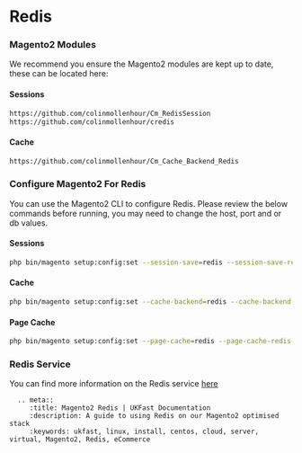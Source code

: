 # Redis

### Magento2 Modules
We recommend you ensure the Magento2 modules are kept up to date, these can be located here:

#### Sessions
```bash
https://github.com/colinmollenhour/Cm_RedisSession
https://github.com/colinmollenhour/credis
```
#### Cache
```bash
https://github.com/colinmollenhour/Cm_Cache_Backend_Redis
```

### Configure Magento2 For Redis
You can use the Magento2 CLI to configure Redis. Please review the below commands before running, you may need to change the host, port and or db values.

#### Sessions
```bash
php bin/magento setup:config:set --session-save=redis --session-save-redis-host=127.0.0.1 --session-save-redis-port=6379 --session-save-redis-log-level=3 --session-save-redis-db=2
```

#### Cache
```bash
php bin/magento setup:config:set --cache-backend=redis --cache-backend-redis-server=127.0.0.1 --cache-backend-redis-port=6380 --cache-backend-redis-db=0
```

#### Page Cache
```bash
php bin/magento setup:config:set --page-cache=redis --page-cache-redis-server=127.0.0.1 --page-cache-redis-port=6381 --page-cache-redis-db=1
```

### Redis Service
You can find more information on the Redis service [here](/operatingsystems/linux/redis/redis.html)

```eval_rst
  .. meta::
     :title: Magento2 Redis | UKFast Documentation
     :description: A guide to using Redis on our Magento2 optimised stack
     :keywords: ukfast, linux, install, centos, cloud, server, virtual, Magento2, Redis, eCommerce

